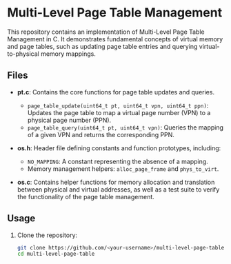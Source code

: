 # Multi-Level Page Table Management

This repository contains an implementation of Multi-Level Page Table Management in C. It demonstrates fundamental concepts of virtual memory and page tables, such as updating page table entries and querying virtual-to-physical memory mappings.

## Files
- **pt.c**: Contains the core functions for page table updates and queries.
  - `page_table_update(uint64_t pt, uint64_t vpn, uint64_t ppn)`: Updates the page table to map a virtual page number (VPN) to a physical page number (PPN).
  - `page_table_query(uint64_t pt, uint64_t vpn)`: Queries the mapping of a given VPN and returns the corresponding PPN.

- **os.h**: Header file defining constants and function prototypes, including:
  - `NO_MAPPING`: A constant representing the absence of a mapping.
  - Memory management helpers: `alloc_page_frame` and `phys_to_virt`.

- **os.c**: Contains helper functions for memory allocation and translation between physical and virtual addresses, as well as a test suite to verify the functionality of the page table management.

## Usage
1. Clone the repository:
   ```bash
   git clone https://github.com/<your-username>/multi-level-page-table.git
   cd multi-level-page-table
